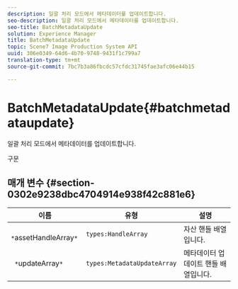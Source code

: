 ```yaml
---
description: 일괄 처리 모드에서 메타데이터를 업데이트합니다.
seo-description: 일괄 처리 모드에서 메타데이터를 업데이트합니다.
seo-title: BatchMetadataUpdate
solution: Experience Manager
title: BatchMetadataUpdate
topic: Scene7 Image Production System API
uuid: 306e0349-64d6-4b70-9748-9431f1c799a7
translation-type: tm+mt
source-git-commit: 7bc7b3a86fbcdc57cfdc31745fae3afc06e44b15

---
```



# BatchMetadataUpdate{#batchmetadataupdate}

일괄 처리 모드에서 메타데이터를 업데이트합니다.

구문

## 매개 변수 {#section-0302e9238dbc4704914e938f42c881e6}

| 이름 | 유형 | 설명 |
|---|---|---|
| ` *`assetHandleArray`*` | `types:HandleArray` | 자산 핸들 배열입니다. |
| ` *`updateArray`*` | `types:MetadataUpdateArray` | 메타데이터 업데이트 핸들 배열입니다. |


